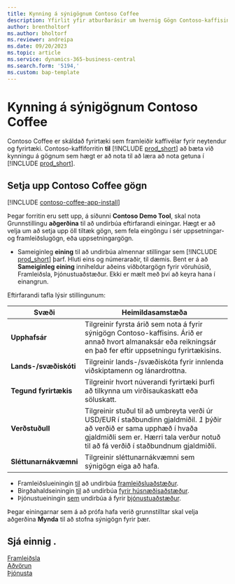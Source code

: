 ```yaml
---
title: Kynning á sýnigögnum Contoso Coffee
description: Yfirlit yfir atburðarásir um hvernig Gögn Contoso-kaffisins geta hjálpað þér að læra að nota getuna í Business Central.
author: brentholtorf
ms.author: bholtorf
ms.reviewer: andreipa
ms.date: 09/20/2023
ms.topic: article
ms.service: dynamics-365-business-central
ms.search.form: '5194,'
ms.custom: bap-template
---
```


# <a name="introduction-to-contoso-coffee-demo-data"></a>Kynning á sýnigögnum Contoso Coffee

Contoso Coffee er skáldað fyrirtæki sem framleiðir kaffivélar fyrir neytendur og fyrirtæki. Contoso-kaffiforritin **til** [!INCLUDE [prod_short](../includes/prod_short.md)] að bæta við kynningu á gögnum sem hægt er að nota til að læra að nota getuna í [!INCLUDE [prod_short](../includes/prod_short.md)].  

## <a name="set-up-contoso-coffee-data"></a>Setja upp Contoso Coffee gögn

[!INCLUDE [contoso-coffee-app-install](../includes/contoso-coffee-app-install.md)]

Þegar forritin eru sett upp, á síðunni **Contoso Demo Tool**, skal nota Grunnstillingu **aðgerðina** til að undirbúa eftirfarandi einingar. Hægt er að velja um að setja upp öll tiltæk gögn, sem fela eingöngu í sér uppsetningar- og framleiðslugögn, eða uppsetningargögn.

 - Sameiginleg **eining** til að undirbúa almennar stillingar sem [!INCLUDE [prod_short](../includes/prod_short.md)] þarf. Hluti eins og númeraraðir, til dæmis. Bent er á að **Sameiginleg eining** inniheldur aðeins viðbótargögn fyrir vöruhúsið, Framleiðsla, Þjónustuaðstæður. Ekki er mælt með því að keyra hana í einangrun.

Eftirfarandi tafla lýsir stillingunum:  

|Svæði  |Heimildasamstæða  |
|---------|---------|
|**Upphafsár** |Tilgreinir fyrsta árið sem nota á fyrir sýnigögn Contoso-kaffisins. Árið er annað hvort almanaksár eða reikningsár en það fer eftir uppsetningu fyrirtækisins.|
|**Lands-/svæðiskóti**|Tilgreinir lands-/svæðiskóta fyrir innlenda viðskiptamenn og lánardrottna.|
|**Tegund fyrirtækis**    |Tilgreinir hvort núverandi fyrirtæki þurfi að tilkynna um virðisaukaskatt eða söluskatt. |
|**Verðstuðull**     |Tilgreinir stuðul til að umbreyta verði úr USD/EUR í staðbundinn gjaldmiðil. *1* þýðir að verðið er sama upphæð í hvaða gjaldmiðli sem er. Hærri tala verður notuð til að fá verðið í staðbundnum gjaldmiðli. |
|**Sléttunarnákvæmni**  |Tilgreinir sléttunarnákvæmni sem sýnigögn eiga að hafa.|

 - Framleiðslueiningin [til](manufacturing/contoso-coffee-manufacturing-intro.md) að undirbúa [framleiðsluaðstæður](manufacturing/contoso-coffee-manufacturing-intro.md#scenarios).
 - Birgðahaldseiningin [til](warehousing/contoso-coffee-warehousing-intro.md) að undirbúa [fyrir húsnæðisaðstæður](warehousing/contoso-coffee-warehousing-intro.md#scenarios).
 - Þjónustueiningin [sem](service/contoso-coffee-service-intro.md) undirbúa á fyrir [þjónustuaðstæður](service/contoso-coffee-service-intro.md#scenarios).

Þegar einingarnar sem á að prófa hafa verið grunnstilltar skal velja aðgerðina **Mynda** til að stofna sýnigögn fyrir þær.

## <a name="see-also"></a>Sjá einnig .

[Framleiðsla](../production-manage-manufacturing.md)  
[Aðvörun](../warehouse-manage-warehouse.md)  
[Þjónusta](../service-service.md)
<!-- [Projects and Jobs](../projects-manage-projects.md) -->

